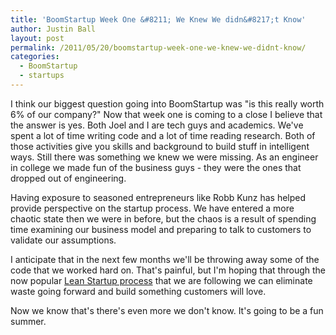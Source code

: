 ```yaml
---
title: 'BoomStartup Week One &#8211; We Knew We didn&#8217;t Know'
author: Justin Ball
layout: post
permalink: /2011/05/20/boomstartup-week-one-we-knew-we-didnt-know/
categories:
  - BoomStartup
  - startups
---
```

I think our biggest question going into BoomStartup was "is this really worth 6% of our company?" Now that week one is coming to a close I believe that the answer is yes. Both Joel and I are tech guys and academics. We've spent a lot of time writing code and a lot of time reading research. Both of those activities give you skills and background to build stuff in intelligent ways. Still there was something we knew we were missing. As an engineer in college we made fun of the business guys - they were the ones that dropped out of engineering.

Having exposure to seasoned entrepreneurs like Robb Kunz has helped provide perspective on the startup process. We have entered a more chaotic state then we were in before, but the chaos is a result of spending time examining our business model and preparing to talk to customers to validate our assumptions.

I anticipate that in the next few months we'll be throwing away some of the code that we worked hard on. That's painful, but I'm hoping that through the now popular [Lean Startup process][2] that we are following we can eliminate waste going forward and build something customers will love.

 [2]: http://www.slideshare.net/jcbott/lean-startup-with-rob-kunz-7555673

Now we know that's there's even more we don't know. It's going to be a fun summer.